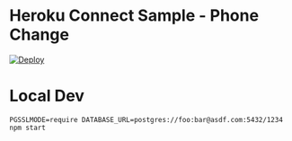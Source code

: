 # Heroku Connect Sample - Phone Change

[![Deploy](https://www.herokucdn.com/deploy/button.png)](https://heroku.com/deploy?template=https://github.com/keenaflo/regform)

# Local Dev

    PGSSLMODE=require DATABASE_URL=postgres://foo:bar@asdf.com:5432/1234 npm start
